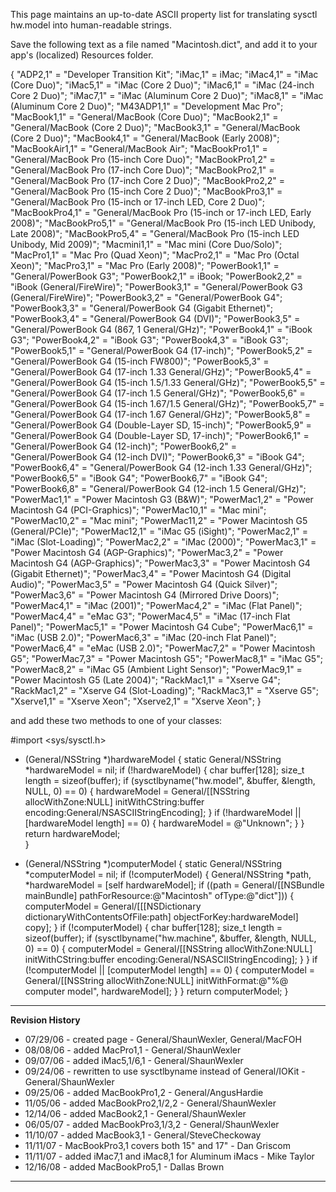This page maintains an up-to-date ASCII property list for translating sysctl hw.model into human-readable strings.

Save the following text as a file named "Macintosh.dict", and add it to your app's (localized) Resources folder.

    
{
    "ADP2,1" = "Developer Transition Kit";
    "iMac,1" = iMac; 
    "iMac4,1" = "iMac (Core Duo)";
    "iMac5,1" = "iMac (Core 2 Duo)"; 
    "iMac6,1" = "iMac (24-inch Core 2 Duo)";
    "iMac7,1" = "iMac (Aluminum Core 2 Duo)";
    "iMac8,1" = "iMac (Aluminum Core 2 Duo)";
    "M43ADP1,1"  = "Development Mac Pro";
    "MacBook1,1" = "General/MacBook (Core Duo)";
    "MacBook2,1" = "General/MacBook (Core 2 Duo)";
    "MacBook3,1" = "General/MacBook (Core 2 Duo)";
    "MacBook4,1" = "General/MacBook (Early 2008)";
    "MacBookAir1,1" = "General/MacBook Air";
    "MacBookPro1,1" = "General/MacBook Pro (15-inch Core Duo)"; 
    "MacBookPro1,2" = "General/MacBook Pro (17-inch Core Duo)";
    "MacBookPro2,1" = "General/MacBook Pro (17-inch Core 2 Duo)";
    "MacBookPro2,2" = "General/MacBook Pro (15-inch Core 2 Duo)";
    "MacBookPro3,1" = "General/MacBook Pro (15-inch or 17-inch LED, Core 2 Duo)";
    "MacBookPro4,1" = "General/MacBook Pro (15-inch or 17-inch LED, Early 2008)";
    "MacBookPro5,1" = "General/MacBook Pro (15-inch LED Unibody, Late 2008)";
    "MacBookPro5,4" = "General/MacBook Pro (15-inch LED Unibody, Mid 2009)";
    "Macmini1,1" = "Mac mini (Core Duo/Solo)";
    "MacPro1,1" = "Mac Pro (Quad Xeon)";
    "MacPro2,1" = "Mac Pro (Octal Xeon)";
    "MacPro3,1" = "Mac Pro (Early 2008)";
    "PowerBook1,1" = "General/PowerBook G3"; 
    "PowerBook2,1" = iBook; 
    "PowerBook2,2" = "iBook (General/FireWire)"; 
    "PowerBook3,1" = "General/PowerBook G3 (General/FireWire)"; 
    "PowerBook3,2" = "General/PowerBook G4"; 
    "PowerBook3,3" = "General/PowerBook G4 (Gigabit Ethernet)"; 
    "PowerBook3,4" = "General/PowerBook G4 (DVI)"; 
    "PowerBook3,5" = "General/PowerBook G4 (867, 1 General/GHz)"; 
    "PowerBook4,1" = "iBook G3"; 
    "PowerBook4,2" = "iBook G3"; 
    "PowerBook4,3" = "iBook G3"; 
    "PowerBook5,1" = "General/PowerBook G4 (17-inch)"; 
    "PowerBook5,2" = "General/PowerBook G4 (15-inch FW800)"; 
    "PowerBook5,3" = "General/PowerBook G4 (17-inch 1.33 General/GHz)"; 
    "PowerBook5,4" = "General/PowerBook G4 (15-inch 1.5/1.33 General/GHz)"; 
    "PowerBook5,5" = "General/PowerBook G4 (17-inch 1.5 General/GHz)"; 
    "PowerBook5,6" = "General/PowerBook G4 (15-inch 1.67/1.5 General/GHz)"; 
    "PowerBook5,7" = "General/PowerBook G4 (17-inch 1.67 General/GHz)"; 
    "PowerBook5,8" = "General/PowerBook G4 (Double-Layer SD, 15-inch)"; 
    "PowerBook5,9" = "General/PowerBook G4 (Double-Layer SD, 17-inch)"; 
    "PowerBook6,1" = "General/PowerBook G4 (12-inch)"; 
    "PowerBook6,2" = "General/PowerBook G4 (12-inch DVI)"; 
    "PowerBook6,3" = "iBook G4"; 
    "PowerBook6,4" = "General/PowerBook G4 (12-inch 1.33 General/GHz)"; 
    "PowerBook6,5" = "iBook G4"; 
    "PowerBook6,7" = "iBook G4"; 
    "PowerBook6,8" = "General/PowerBook G4 (12-inch 1.5 General/GHz)"; 
    "PowerMac1,1" = "Power Macintosh G3 (B&W)"; 
    "PowerMac1,2" = "Power Macintosh G4 (PCI-Graphics)"; 
    "PowerMac10,1" = "Mac mini"; 
    "PowerMac10,2" = "Mac mini"; 
    "PowerMac11,2" = "Power Macintosh G5 (General/PCIe)"; 
    "PowerMac12,1" = "iMac G5 (iSight)"; 
    "PowerMac2,1" = "iMac (Slot-Loading)"; 
    "PowerMac2,2" = "iMac (2000)"; 
    "PowerMac3,1" = "Power Macintosh G4 (AGP-Graphics)"; 
    "PowerMac3,2" = "Power Macintosh G4 (AGP-Graphics)"; 
    "PowerMac3,3" = "Power Macintosh G4 (Gigabit Ethernet)"; 
    "PowerMac3,4" = "Power Macintosh G4 (Digital Audio)"; 
    "PowerMac3,5" = "Power Macintosh G4 (Quick Silver)"; 
    "PowerMac3,6" = "Power Macintosh G4 (Mirrored Drive Doors)"; 
    "PowerMac4,1" = "iMac (2001)"; 
    "PowerMac4,2" = "iMac (Flat Panel)"; 
    "PowerMac4,4" = "eMac G3"; 
    "PowerMac4,5" = "iMac (17-inch Flat Panel)"; 
    "PowerMac5,1" = "Power Macintosh G4 Cube"; 
    "PowerMac6,1" = "iMac (USB 2.0)"; 
    "PowerMac6,3" = "iMac (20-inch Flat Panel)"; 
    "PowerMac6,4" = "eMac (USB 2.0)"; 
    "PowerMac7,2" = "Power Macintosh G5"; 
    "PowerMac7,3" = "Power Macintosh G5"; 
    "PowerMac8,1" = "iMac G5"; 
    "PowerMac8,2" = "iMac G5 (Ambient Light Sensor)"; 
    "PowerMac9,1" = "Power Macintosh G5 (Late 2004)"; 
    "RackMac1,1" = "Xserve G4"; 
    "RackMac1,2" = "Xserve G4 (Slot-Loading)"; 
    "RackMac3,1" = "Xserve G5";
    "Xserve1,1" = "Xserve Xeon";
    "Xserve2,1" = "Xserve Xeon";
}


and add these two methods to one of your classes:

    
#import <sys/sysctl.h>

+ (General/NSString *)hardwareModel
{
    static General/NSString *hardwareModel = nil;
    if (!hardwareModel) {
        char buffer[128];
        size_t length = sizeof(buffer);
        if (sysctlbyname("hw.model", &buffer, &length, NULL, 0) == 0) {
            hardwareModel = General/[[NSString allocWithZone:NULL] initWithCString:buffer encoding:General/NSASCIIStringEncoding];
        }
        if (!hardwareModel || [hardwareModel length] == 0) {
            hardwareModel = @"Unknown";
        }
    }
    return hardwareModel;    
}

+ (General/NSString *)computerModel
{
    static General/NSString *computerModel = nil;
    if (!computerModel) {
        General/NSString *path, *hardwareModel = [self hardwareModel];
        if ((path = General/[[NSBundle mainBundle] pathForResource:@"Macintosh" ofType:@"dict"])) {
            computerModel = General/[[[NSDictionary dictionaryWithContentsOfFile:path] objectForKey:hardwareModel] copy];
        }
        if (!computerModel) {
            char buffer[128];
            size_t length = sizeof(buffer);
            if (sysctlbyname("hw.machine", &buffer, &length, NULL, 0) == 0) {
                computerModel = General/[[NSString allocWithZone:NULL] initWithCString:buffer encoding:General/NSASCIIStringEncoding];
            }
        }
        if (!computerModel || [computerModel length] == 0) {
            computerModel = General/[[NSString allocWithZone:NULL] initWithFormat:@"%@ computer model", hardwareModel];
        }
    }
    return computerModel;
}


----
**Revision History**


* 07/29/06 - created page - General/ShaunWexler, General/MacFOH
* 08/08/06 - added MacPro1,1 - General/ShaunWexler
* 09/07/06 - added iMac5,1/6,1 - General/ShaunWexler
* 09/24/06 - rewritten to use sysctlbyname instead of General/IOKit - General/ShaunWexler
* 09/25/06 - added MacBookPro1,2 - General/AngusHardie
* 11/05/06 - added MacBookPro2,1/2,2 - General/ShaunWexler
* 12/14/06 - added MacBook2,1 - General/ShaunWexler
* 06/05/07 - added MacBookPro3,1/3,2 - General/ShaunWexler
* 11/10/07 - added MacBook3,1 - General/SteveCheckoway
* 11/11/07 - MacBookPro3,1 covers both 15" and 17" - Dan Griscom
* 11/11/07 - added iMac7,1 and iMac8,1 for Aluminum iMacs - Mike Taylor
* 12/16/08 - added MacBookPro5,1 - Dallas Brown

----